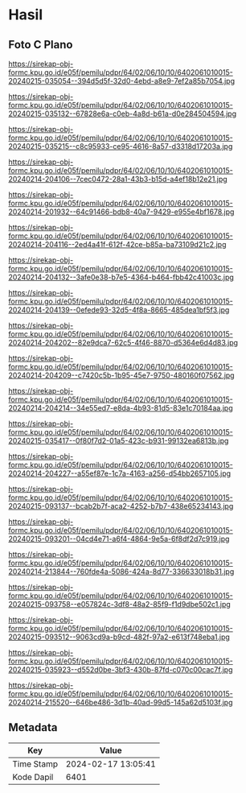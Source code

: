 # Hasil

## Foto C Plano

https://sirekap-obj-formc.kpu.go.id/e05f/pemilu/pdpr/64/02/06/10/10/6402061010015-20240215-035054--394d5d5f-32d0-4ebd-a8e9-7ef2a85b7054.jpg

https://sirekap-obj-formc.kpu.go.id/e05f/pemilu/pdpr/64/02/06/10/10/6402061010015-20240215-035132--67828e6a-c0eb-4a8d-b61a-d0e284504594.jpg

https://sirekap-obj-formc.kpu.go.id/e05f/pemilu/pdpr/64/02/06/10/10/6402061010015-20240215-035215--c8c95933-ce95-4616-8a57-d3318d17203a.jpg

https://sirekap-obj-formc.kpu.go.id/e05f/pemilu/pdpr/64/02/06/10/10/6402061010015-20240214-204106--7cec0472-28a1-43b3-b15d-a4ef18b12e21.jpg

https://sirekap-obj-formc.kpu.go.id/e05f/pemilu/pdpr/64/02/06/10/10/6402061010015-20240214-201932--64c91466-bdb8-40a7-9429-e955e4bf1678.jpg

https://sirekap-obj-formc.kpu.go.id/e05f/pemilu/pdpr/64/02/06/10/10/6402061010015-20240214-204116--2ed4a41f-612f-42ce-b85a-ba73109d21c2.jpg

https://sirekap-obj-formc.kpu.go.id/e05f/pemilu/pdpr/64/02/06/10/10/6402061010015-20240214-204132--3afe0e38-b7e5-4364-b464-fbb42c41003c.jpg

https://sirekap-obj-formc.kpu.go.id/e05f/pemilu/pdpr/64/02/06/10/10/6402061010015-20240214-204139--0efede93-32d5-4f8a-8665-485dea1bf5f3.jpg

https://sirekap-obj-formc.kpu.go.id/e05f/pemilu/pdpr/64/02/06/10/10/6402061010015-20240214-204202--82e9dca7-62c5-4f46-8870-d5364e6d4d83.jpg

https://sirekap-obj-formc.kpu.go.id/e05f/pemilu/pdpr/64/02/06/10/10/6402061010015-20240214-204209--c7420c5b-1b95-45e7-9750-480160f07562.jpg

https://sirekap-obj-formc.kpu.go.id/e05f/pemilu/pdpr/64/02/06/10/10/6402061010015-20240214-204214--34e55ed7-e8da-4b93-81d5-83e1c70184aa.jpg

https://sirekap-obj-formc.kpu.go.id/e05f/pemilu/pdpr/64/02/06/10/10/6402061010015-20240215-035417--0f80f7d2-01a5-423c-b931-99132ea6813b.jpg

https://sirekap-obj-formc.kpu.go.id/e05f/pemilu/pdpr/64/02/06/10/10/6402061010015-20240214-204227--a55ef87e-1c7a-4163-a256-d54bb2657105.jpg

https://sirekap-obj-formc.kpu.go.id/e05f/pemilu/pdpr/64/02/06/10/10/6402061010015-20240215-093137--bcab2b7f-aca2-4252-b7b7-438e65234143.jpg

https://sirekap-obj-formc.kpu.go.id/e05f/pemilu/pdpr/64/02/06/10/10/6402061010015-20240215-093201--04cd4e71-a6f4-4864-9e5a-6f8df2d7c919.jpg

https://sirekap-obj-formc.kpu.go.id/e05f/pemilu/pdpr/64/02/06/10/10/6402061010015-20240214-213844--760fde4a-5086-424a-8d77-336633018b31.jpg

https://sirekap-obj-formc.kpu.go.id/e05f/pemilu/pdpr/64/02/06/10/10/6402061010015-20240215-093758--e057824c-3df8-48a2-85f9-f1d9dbe502c1.jpg

https://sirekap-obj-formc.kpu.go.id/e05f/pemilu/pdpr/64/02/06/10/10/6402061010015-20240215-093512--9063cd9a-b9cd-482f-97a2-e613f748eba1.jpg

https://sirekap-obj-formc.kpu.go.id/e05f/pemilu/pdpr/64/02/06/10/10/6402061010015-20240215-035923--d552d0be-3bf3-430b-87fd-c070c00cac7f.jpg

https://sirekap-obj-formc.kpu.go.id/e05f/pemilu/pdpr/64/02/06/10/10/6402061010015-20240214-215520--646be486-3d1b-40ad-99d5-145a62d5103f.jpg


## Metadata

| Key        | Value               |
| ---------- | ------------------- |
| Time Stamp | 2024-02-17 13:05:41 |
| Kode Dapil | 6401                |



